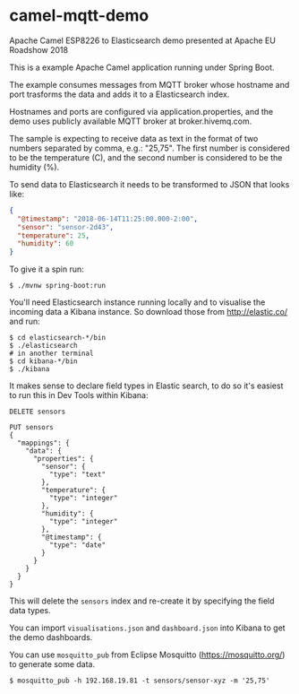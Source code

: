 # camel-mqtt-demo
Apache Camel ESP8226 to Elasticsearch demo presented at Apache EU Roadshow 2018

This is a example Apache Camel application running under Spring Boot.

The example consumes messages from MQTT broker whose hostname and port trasforms the data and adds it to a Elasticsearch index.

Hostnames and ports are configured via application.properties, and the demo uses publicly available MQTT broker at broker.hivemq.com.

The sample is expecting to receive data as text in the format of two numbers separated by comma, e.g.: "25,75". The first number is considered to be the temperature (C), and the second number is considered to be the humidity (%).

To send data to Elasticsearch it needs to be transformed to JSON that looks like:

```json
{
  "@timestamp": "2018-06-14T11:25:00.000-2:00",
  "sensor": "sensor-2d43",
  "temperature": 25,
  "humidity": 60
}
```

To give it a spin run:

```shell
$ ./mvnw spring-boot:run
```

You'll need Elasticsearch instance running locally and to visualise the incoming data a Kibana instance. So download those from http://elastic.co/ and run:

```shell
$ cd elasticsearch-*/bin
$ ./elasticsearch
# in another terminal
$ cd kibana-*/bin
$ ./kibana
```

It makes sense to declare field types in Elastic search, to do so it's easiest to run this in Dev Tools within Kibana:

```
DELETE sensors

PUT sensors
{
  "mappings": {
    "data": {
      "properties": {
        "sensor": {
          "type": "text"
        },
        "temperature": {
          "type": "integer"
        },
        "humidity": {
          "type": "integer"
        },
        "@timestamp": {
          "type": "date"
        }
      }
    }
  }
}
```

This will delete the `sensors` index and re-create it by specifying the field data types.

You can import `visualisations.json` and `dashboard.json` into Kibana to get the demo dashboards.

You can use `mosquitto_pub` from Eclipse Mosquitto (https://mosquitto.org/) to generate some data.

```shell
$ mosquitto_pub -h 192.168.19.81 -t sensors/sensor-xyz -m '25,75'
```
